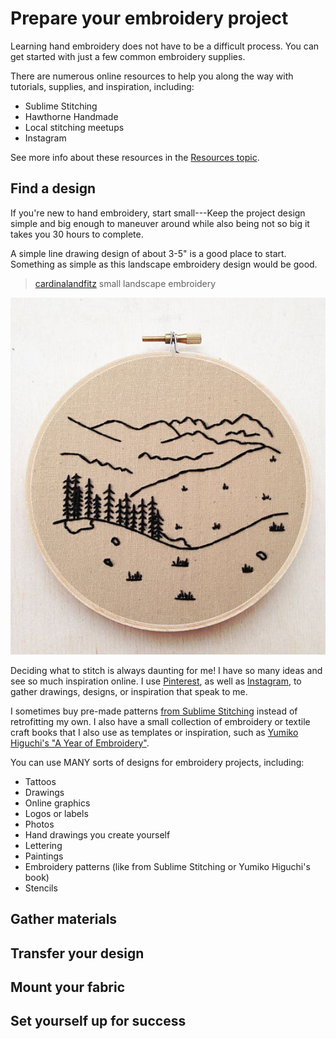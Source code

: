 # Prepare your embroidery project

Learning hand embroidery does not have to be a difficult process. You can get started with just a few common embroidery supplies.

There are numerous online resources to help you along the way with tutorials, supplies, and inspiration, including:

*  Sublime Stitching
*  Hawthorne Handmade
*  Local stitching meetups
*  Instagram

See more info about these resources in the [Resources topic](/resources.md).

## Find a design

If you're new to hand embroidery, start small---Keep the project design simple and big enough to maneuver around while also being not so big it takes you 30 hours to complete.

A simple line drawing design of about 3-5" is a good place to start. Something as simple as this landscape embroidery design would be good.

> [cardinalandfitz](https://www.etsy.com/shop/cardinalandfitz?ref=l2-shopheader-name) small landscape embroidery

![cardinalandfitz embroidery](/images/prepare_finddesign.jpg)

Deciding what to stitch is always daunting for me! I have so many ideas and see so much inspiration online. I use [Pinterest](https://www.pinterest.com/shrie/stitchery/), as well as [Instagram](https://www.instagram.com/shrielenee/saved/), to gather drawings, designs, or inspiration that speak to me.

I sometimes buy pre-made patterns [from Sublime Stitching](https://sublimestitching.com/collections/hand-embroidery-patterns) instead of retrofitting my own. I also have a small collection of embroidery or textile craft books that I also use as templates or inspiration, such as [Yumiko Higuchi's "A Year of Embroidery"](https://www.amazon.com/Year-Embroidery-Month-Month-Collection/dp/1611804728/ref=sr_1_3?crid=1KBLR8ZPCPS8U&dchild=1&keywords=yumiko+higuchi&qid=1585332284&sprefix=yumiko+%2Caps%2C168&sr=8-3).

You can use MANY sorts of designs for embroidery projects, including:

*  Tattoos
*  Drawings
*  Online graphics
*  Logos or labels
*  Photos
*  Hand drawings you create yourself
*  Lettering
*  Paintings
*  Embroidery patterns (like from Sublime Stitching or Yumiko Higuchi's book)
*  Stencils

## Gather materials

## Transfer your design

## Mount your fabric

## Set yourself up for success



